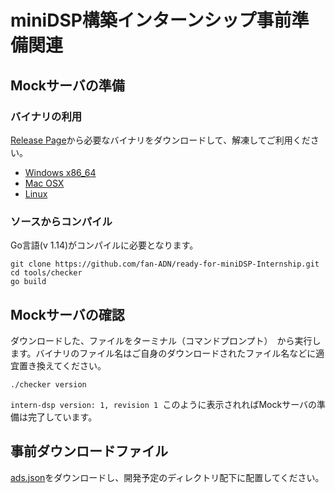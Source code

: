 # miniDSP構築インターンシップ事前準備関連

## Mockサーバの準備
### バイナリの利用
[Release Page](https://github.com/fan-ADN/ready-for-miniDSP-Internship/releases/tag/v1.0.4)から必要なバイナリをダウンロードして、解凍してご利用ください。

- [Windows x86_64](https://github.com/fan-ADN/ready-for-miniDSP-Internship/releases/download/v1.0.4/checker_windows_x86-64.zip)
- [Mac OSX](https://github.com/fan-ADN/ready-for-miniDSP-Internship/releases/download/v1.0.4/checker_mac.zip)
- [Linux](https://github.com/fan-ADN/ready-for-miniDSP-Internship/releases/download/v1.0.4/checker_linux_x86-64.zip)

### ソースからコンパイル

Go言語(v 1.14)がコンパイルに必要となります。
``` shell
git clone https://github.com/fan-ADN/ready-for-miniDSP-Internship.git
cd tools/checker
go build
```

## Mockサーバの確認

ダウンロードした、ファイルをターミナル（コマンドプロンプト）　から実行します。バイナリのファイル名はご自身のダウンロードされたファイル名などに適宜置き換えてください。

``` shell
./checker version
```

`intern-dsp version: 1, revision 1 `このように表示されればMockサーバの準備は完了しています。

## 事前ダウンロードファイル

[ads.json](https://raw.githubusercontent.com/fan-ADN/ready-for-miniDSP-Internship/v1.0.4/ads.json)をダウンロードし、開発予定のディレクトリ配下に配置してください。
